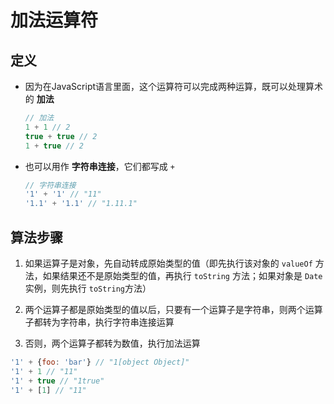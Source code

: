 # 加法运算符

## 定义

+ 因为在JavaScript语言里面，这个运算符可以完成两种运算，既可以处理算术的 **加法**

  ```js
  // 加法
  1 + 1 // 2
  true + true // 2
  1 + true // 2
  ```

+ 也可以用作 **字符串连接**，它们都写成 `+`

  ```js
  // 字符串连接
  '1' + '1' // "11"
  '1.1' + '1.1' // "1.11.1"
  ```

## 算法步骤

1. 如果运算子是对象，先自动转成原始类型的值（即先执行该对象的 `valueOf` 方法，如果结果还不是原始类型的值，再执行 `toString` 方法；如果对象是 `Date` 实例，则先执行 `toString`方法）

2. 两个运算子都是原始类型的值以后，只要有一个运算子是字符串，则两个运算子都转为字符串，执行字符串连接运算

3. 否则，两个运算子都转为数值，执行加法运算

  ```js
  '1' + {foo: 'bar'} // "1[object Object]"
  '1' + 1 // "11"
  '1' + true // "1true"
  '1' + [1] // "11"
  ```
